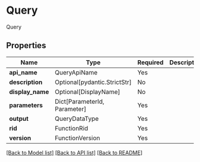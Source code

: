 # Query

Query

## Properties
| Name | Type | Required | Description |
| ------------ | ------------- | ------------- | ------------- |
**api_name** | QueryApiName | Yes |  |
**description** | Optional[pydantic.StrictStr] | No |  |
**display_name** | Optional[DisplayName] | No |  |
**parameters** | Dict[ParameterId, Parameter] | Yes |  |
**output** | QueryDataType | Yes |  |
**rid** | FunctionRid | Yes |  |
**version** | FunctionVersion | Yes |  |


[[Back to Model list]](../../../../README.md#models-v2-link) [[Back to API list]](../../../../README.md#apis-v2-link) [[Back to README]](../../../../README.md)
